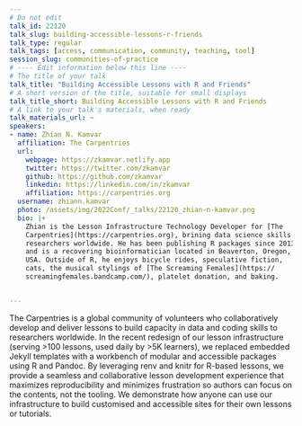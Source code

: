 ```yaml
---
# Do not edit
talk_id: 22120
talk_slug: building-accessible-lessons-r-friends
talk_type: regular
talk_tags: [access, communication, community, teaching, tool]
session_slug: communities-of-practice
# ---- Edit information below this line ----
# The title of your talk
talk_title: "Building Accessible Lessons with R and Friends"
# A short version of the title, suitable for small displays
talk_title_short: Building Accessible Lessons with R and Friends
# A link to your talk's materials, when ready
talk_materials_url: ~
speakers:
- name: Zhian N. Kamvar
  affiliation: The Carpentries
  url:
    webpage: https://zkamvar.netlify.app
    twitter: https://twitter.com/zkamvar
    github: https://github.com/zkamvar
    linkedin: https://linkedin.com/in/zkamvar
    affiliation: https://carpentries.org
  username: zhiann.kamvar
  photo: /assets/img/2022Conf/_talks/22120_zhian-n-kamvar.png
  bio: |+
    Zhian is the Lesson Infrastructure Technology Developer for [The
    Carpentries](https://carpentries.org), brining data science skills to
    researchers worldwide. He has been publishing R packages since 2013
    and is a recovering bioinformatician located in Beaverton, Oregon,
    USA. Outside of R, he enjoys bicycle rides, speculative fiction,
    cats, the musical stylings of [The Screaming Females](https://
    screamingfemales.bandcamp.com/), platelet donation, and baking.


---
```


<!-- ABSTRACT ----
Please write abstract below. You may use simple markdown (links, code style, bold, italics)
-->

The Carpentries is a global community of volunteers who collaboratively develop
and deliver lessons to build capacity in data and coding skills to researchers
worldwide. In the recent redesign of our lesson infrastructure (serving >100
lessons, used daily by >5K learners), we replaced embedded Jekyll templates
with a workbench of modular and accessible packages using R and Pandoc. By
leveraging renv and knitr for R-based lessons, we provide a seamless and
collaborative lesson development experience that maximizes reproducibility and
minimizes frustration so authors can focus on the contents, not the tooling.
We demonstrate how anyone can use our infrastructure to build customised and
accessible sites for their own lessons or tutorials.
